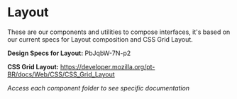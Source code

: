 # Layout

These are our components and utilities to compose interfaces, it's based on our current specs for Layout composition and CSS Grid Layout.

**Design Specs for Layout:** PbJqbW-7N-p2

**CSS Grid Layout:** https://developer.mozilla.org/pt-BR/docs/Web/CSS/CSS_Grid_Layout

_Access each component folder to see specific documentation_
